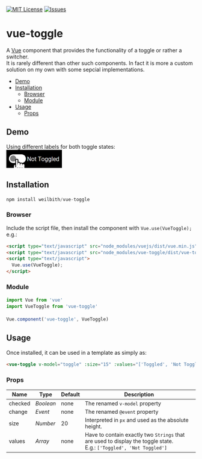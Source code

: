[![MIT License](https://img.shields.io/badge/license-MIT-blue.svg)](LICENSE)
[![Issues](https://img.shields.io/codeclimate/issues/github/me-and/mdf.svg)](#issues)
# vue-toggle
A [Vue](https://vuejs.org) component that provides the functionality of a toggle or rather a switcher.<br>
It is rarely different than other such components. In fact it is more a custom solution on my own with some sepcial implementations.

<!-- TOC Begin -->
- [Demo](#demo)
- [Installation](#installation)
  - [Browser](#browser)
  - [Module](#module)
- [Usage](#usage)
  - [Props](#props)
<!-- TOC End -->


## Demo
Using different labels for both toggle states:<br>
![Values Demo](https://github.com/weilbith/vue-toggle/blob/master/doc/demo/Values-Demo.gif?raw=true)

## Installation

```js
npm install weilbith/vue-toggle
```

### Browser

Include the script file, then install the component with `Vue.use(VueToggle);` e.g.:

```html
<script type="text/javascript" src="node_modules/vuejs/dist/vue.min.js"></script>
<script type="text/javascript" src="node_modules/vue-toggle/dist/vue-toggle.min.js"></script>
<script type="text/javascript">
  Vue.use(VueToggle);
</script>
```

### Module

```js
import Vue from 'vue'
import VueToggle from 'vue-toggle'

Vue.component('vue-toggle', VueToggle)
```

## Usage

Once installed, it can be used in a template as simply as:

```html
<vue-toggle v-model="toggle" :size="15" :values="['Toggled', 'Not Toggled']" />
```

### Props

| Name | Type | Default | Description |
| --- | --- | --- | --- |
| checked | _Boolean_ | none | The renamed `v-model` property |
| change | _Event_ | none | The renamed `@event` property |
| size | _Number_ | 20 | Interpreted in `px` and used as the absolute height. |
| values | _Array_ | none | Have to contain exactly two `Strings` that are used to display the toggle state.<br>E.g.: `['Toggled', 'Not Toggled']` |
